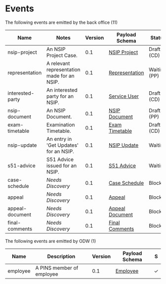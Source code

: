 # Events

The following events are emitted by the back office (11)

| Name             | Notes                                       | Version | Payload Schema                                                                         | Status       |
| ---------------- | ------------------------------------------- | ------- | -------------------------------------------------------------------------------------- | ------------ |
| nsip-project     | An NSIP Project Case.                       | 0.1     | [NSIP Project](../apps/api/src/message-schemas/events/nsip-project.schema.json)        | Draft (CD)   |
| representation   | A relevant representation made for an NSIP. | 0.1     | [Representation](../apps/api/src/message-schemas/events/representation.schema.json)    | Waiting (PP) |
| interested-party | An interested party for an NSIP.            | 0.1     | [Service User](../apps/api/src/message-schemas/events/interested-party.schema.json)    | Draft (CD)   |
| nsip-document    | An NSIP Document.                           | 0.1     | [NSIP Document](../apps/api/src/message-schemas/events/nsip-document.schema.json)      | Draft (PP)   |
| exam-timetable   | Examination Timetable.                      | 0.1     | [Exam Timetable](../apps/api/src/message-schemas/events/exam-timetable.schema.json)    | Draft (CD)   |
| nsip-update      | An entry in 'Get Updates' for an NSIP.      | 0.1     | [NSIP Update](../apps/api/src/message-schemas/events/nsip-update.schema.json)          | Waiting      |
| s51-advice       | S51 Advice issued for an NSIP.              | 0.1     | [S51 Advice](../apps/api/src/message-schemas/events/s51-advice.schema.json)            | Waiting      |
| case-schedule    | _Needs Discovery_                           | 0.1     | [Case Schedule](../apps/api/src/message-schemas/events/case-schedule.schema.json)      | Blocked      |
| appeal           | _Needs Discovery_                           | 0.1     | [Appeal](../apps/api/src/message-schemas/events/_appeal.schema.json)                   | Blocked      |
| appeal-document  | _Needs Discovery_                           | 0.1     | [Appeal Document](../apps/api/src/message-schemas/events/_appeal-document.schema.json) | Blocked      |
| final-comments   | _Needs Discovery_                           | 0.1     | [Final Comments](../apps/api/src/message-schemas/events/_final-comment.schema.json)    | Blocked      |

The following events are emitted by ODW (1)

| Name     | Description               | Version | Payload Schema                                                          | S   |
| -------- | ------------------------- | ------- | ----------------------------------------------------------------------- | --- |
| employee | A PINS member of employee | 0.1     | [Employee](../apps/api/src/message-schemas/events/employee.schema.json) | ✓   |
